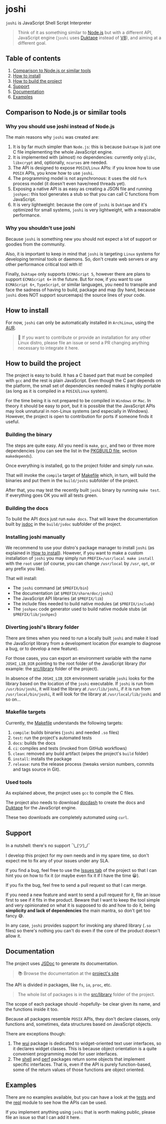 # joshi

`joshi` is JavaScript Shell Script Interpreter

> Think of it as something similar to [Node.js](https://nodejs.org/) but with a
> different API, JavaScript engine (`joshi` uses 
> [Duktape](https://duktape.org/) instead of 
> [V8](https://nodejs.dev/learn/the-v8-javascript-engine)), and aiming at a
> different goal.

## Table of contents

1. [Comparison to Node.js or similar tools](#comparison-to-nodejs-or-similar-tools)
2. [How to install](#how-to-install)
3. [How to build the project](#how-to-build-the-project)
4. [Support](#support)
5. [Documentation](#documentation)
6. [Examples](#examples)

## Comparison to Node.js or similar tools

### Why you should use joshi instead of Node.js

The main reasons why `joshi` was created are:

1. It is by far much simpler than `Node.js`: this is because `Duktape` is just
   one C file implementing the whole JavaScript engine.
2. It is implemented with (almost) no dependencies: currently only `glibc`,
   `libxcrypt` and, optionally, `ncurses` are needed.
3. The API is designed to expose `POSIX`/`Linux` APIs: if you know how to use
   `POSIX` APIs, you know how to use `joshi`.
4. The programming model is not asynchronous: it uses the old `fork` process
   model (it doesn't even have/need threads yet).
5. Exposing a native API is as easy as creating a JSON file and running
   `joshpec`: this tool generates a stub so that you can call C functions from
   JavaScript.
6. It is very lightweight: because the core of `joshi` is `Duktape` and it's
   optimized for small systems, `joshi` is very lightweight, with a reasonable 
   performance.

### Why you shouldn't use joshi

Because `joshi` is something new you should not expect a lot of support or
goodies from the community.

Also, it is important to keep in mind that `joshi` is targeting `Linux` systems
for developing terminal tools or daemons. So, don't create web servers or any
other performance critical tool with it!

Finally, `Duktape` only supports `ECMAScript 5`, however there are plans to 
support `ECMAScript 6+` in the future. But for now, if you want to use
`ECMAScript 6+`, `TypeScript`, or similar languages, you need to transpile and
face the sadness of having to build, package and map (by hand, because `joshi`
does NOT support sourcemaps) the source lines of your code.

## How to install

For now, `joshi` can only be automatically installed in `ArchLinux`, using the
[AUR](https://aur.archlinux.org/packages/joshi).

> 👀 If you want to contribute or provide an installation for any other Linux
> distro, please file an issue or send a PR changing anything necessary to
> integrate it here.

## How to build the project

The project is easy to build. It has a C based part that must be compiled with
`gcc` and the rest is plain JavaScript. Even though the C part depends on the 
platform, the small set of dependencies needed makes it highly portable (as long
as it is compiled in a `POSIX`/`Linux` system).

For the time being it is not prepared to be compiled in `Windows` or `Mac`. In
theory it should be easy to port, but it is possible that the JavaScript APIs
may look unnatural in non-Linux systems (and especially in Windows). However,
the project is open to contribution for ports if someone finds it useful.

### Building the binary

The steps are quite easy. All you need is `make`, `gcc`, and two or three more
dependencies (you can see the list in the 
[PKGBUILD file](https://aur.archlinux.org/cgit/aur.git/tree/PKGBUILD?h=joshi),
section `makedepends`).

Once everything is installed, go to the project folder and simply run `make`.

That will invoke the `compile` target of [Makefile](./Makefile) which, in turn,
will build the binaries and put them in the `build/joshi` subfolder of the
project.

After that, you may test the recently built `joshi` binary by running
`make test`. If everything goes OK you will all tests green.

### Building the docs

To build the API docs just run `make docs`. That will leave the documentation 
built by [jsdoc](https://jsdoc.app/) in the `build/jsdoc` subfolder of the
project.

### Installing joshi manually

We recommend to use your distro's package manager to install `joshi` (as
explained in [How to install](#how-to-install)). However, if you want to make a
custom installation of `joshi` you may simply run
`PREFIX=/usr/local make install` with the `root` user (of course, you can change
`/usr/local` by `/usr`, `opt`, or any prefix you like).

That will install:

- The `joshi` command (at `$PREFIX/bin`)
- The documentation (at `$PREFIX/share/doc/joshi`)
- The JavaScript API libraries (at `$PREFIX/lib`)
- The include files needed to build native modules (at `$PREFIX/include`)
- The `joshpec` code generator used to build native module stubs (at 
  `$PREFIX/lib/joshpec`)

### Diverting joshi's library folder

There are times when you need to run a locally built `joshi` and make it load 
the JavaScript library from a development location (for example to diagnose a
bug, or to develop a new feature). 

For those cases, you can export an environment variable with the name
`JOSHI_LIB_DIR` pointing to the root folder of the JavaScript library
(for example: the [src/library](./src/library) folder of the project).

In absence of the `JOSHI_LIB_DIR` environment variable `joshi` looks for the
library based on the location of the `joshi` executable. If `joshi` is run from
`/usr/bin/joshi`, it will load the library at `/usr/lib/joshi`, if it is run
from `/usr/local/bin/joshi`, it will look for the library at
`/usr/local/lib/joshi` and so on...

### Makefile targets

Currently, the
[Makefile](./Makefile) understands the following targets:

1. `compile`: builds binaries (`joshi` and needed `.so` files)
2. `test`: run the project's automated tests
3. `docs`: builds the docs
4. `ci`: compiles and tests (invoked from GitHub workflows)
5. `clean`: removed any build artifact (wipes the project's `build` folder)
6. `install`: installs the package
7. `release`: runs the release process (tweaks version numbers, commits and tags
   source in Git).

### Used tools

As explained above, the project uses `gcc` to compile the C files. 

The project also needs to download [docdash](https://github.com/clenemt/docdash)
to create the docs and [Duktape](https://github.com/svaarala/duktape) for the
JavaScript engine.

These two downloads are completely automated using `curl`.

## Support

In a nutshell: there's no support ¯\\\_(ツ)\_/¯

I develop this project for my own needs and in my spare time, so don't expect me
to fix any of your issues under any SLA.

If you find a bug, feel free to use the [Issues tab](./issues) of the project so
that I can hint you on how to fix it (or maybe even fix it if I have the time
😀).

If you fix the bug, feel free to send a pull request so that I can merge.

If you need a new feature and want to send a pull request for it, file an issue 
first to see if it fits in the product. Beware that I want to keep the tool
simple and very opinionated on what it is supposed to do and how to do it, being
**simplicity and lack of dependencies** the main mantra, so don't get too fancy
😅.

In any case, `joshi` provides support for invoking any shared library (`.so` 
files) so there's nothing you can't do even if the core of the product doesn't 
allow it.

## Documentation

The project uses [JSDoc](https://jsdoc.app/) to generate its documentation. 

> 📚 Browse the documentation at the
> [project's site](https://izaera.github.io/joshi)

The API is divided in packages, like `fs`, `io`, `proc`, etc. 

> The whole list of packages is in the [src/library](./src/library) folder of
> the project.

The scope of each package should -hopefully- be clear given its name, and the 
functions inside it too. 

Because all packages resemble `POSIX` APIs, they don't declare classes, only 
functions and, sometimes, data structures based on JavaScript objects.

There are exceptions though: 

1. The [wui](./src/library/wui) package is dedicated to widget-oriented text
   user interfaces, so it declares widget classes. This is because object
   orientation is a quite convenient programming model for user interfaces.
2. The [shell](./src/library/shell) and [perf](./src/library/perf) packages
   return some objects that implement specific interfaces. That is, even if the
   API is purely function-based, some of the return values of those functions
   are object oriented.

## Examples

There are no examples available, but you can have a look at the
[tests](./tests) and the [repl](./src/library/repl.js) module to see how the
APIs can be used.

If you implement anything using `joshi` that is worth making public, please file
an issue so that I can add it here.

